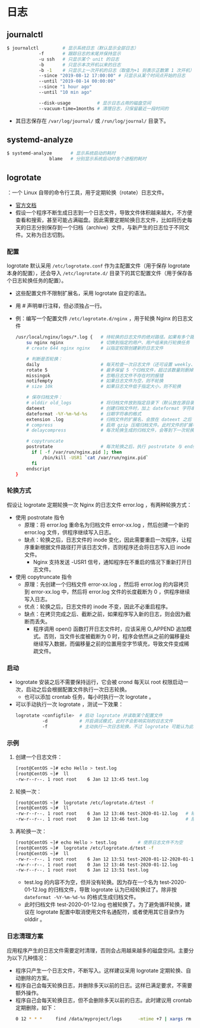 # 日志

## journalctl

```sh
$ journalctl         # 显示系统日志（默认显示全部日志）
            -f       # 跟踪日志的末尾并保持显示
            -u ssh   # 只显示某个 unit 的日志
            -b       # 只显示本次开机以来的日志
            -b -1    # 只显示上一次开机的日志（取值为+1 则表示正数第 1 次开机）
            --since "2019-08-12 17:00:00" # 只显示从某个时间点开始的日志
            --until "2019-08-14 00:00:00"
            --since "1 hour ago"
            --until "10 min ago"

            --disk-usage          # 显示日志占用的磁盘空间
            --vacuum-time=1months # 清理日志，只保留最近一段时间的
```
- 其日志保存在 `/var/log/journal/` 或 `/run/log/journal/` 目录下。

## systemd-analyze

```sh
$ systemd-analyze       # 显示系统启动的耗时
                blame   # 分别显示系统启动时各个进程的耗时
```

## logrotate

：一个 Linux 自带的命令行工具，用于定期轮换（rotate）日志文件。
- [官方文档](https://linux.die.net/man/8/logrotate)
- 假设一个程序不断生成日志到一个日志文件，导致文件体积越来越大，不方便查看和搜索，甚至可能占满磁盘。因此需要定期轮换日志文件，比如将历史每天的日志分别保存到一个归档（archive）文件，与新产生的日志位于不同文件。又称为日志切割。

### 配置

logrotate 默认采用 `/etc/logrotate.conf` 作为主配置文件（用于保存 logrotate 本身的配置），还会导入 `/etc/logrotate.d/` 目录下的其它配置文件（用于保存各个日志轮换任务的配置）。
- 这些配置文件不限制扩展名，采用 logrotate 自定的语法。
- 用 # 声明单行注释，但必须独占一行。

- 例：编写一个配置文件 `/etc/logrotate.d/nginx` ，用于轮换 Nginx 的日志文件
  ```sh
  /usr/local/nginx/logs/*.log {   # 待轮换的日志文件的绝对路径。如果有多个路径，则用空格分隔
      su nginx nginx              # 切换到指定的用户、用户组来执行轮换任务
      # create 644 nginx nginx    # 以指定权限创建新的日志文件

      # 判断是否轮换：
      daily                       # 每天检查一次日志文件（还可设置 weekly、monthly、yearly），如果需要轮换，则生成一个归档日志文件
      rotate 5                    # 最多保留 5 个归档文件，超过该数量则删掉最旧的归档文件
      missingok                   # 忽略日志文件不存在时的报错
      notifempty                  # 如果日志文件为空，则不轮换
      # size 10k                  # 如果日志文件低于指定大小，则不轮换

      # 保存归档文件：
      # olddir old_logs           # 将归档文件放到指定目录下（默认放在源目录下），可以使用相对路径或绝对路径
      dateext                     # 创建归档文件时，加上 dateformat 字符串作为文件名后缀。归档文件名示例： error-2019-12-23-1577083161.log
      dateformat -%Y-%m-%d-%s     # 日期字符串的格式
      extension .log              # 归档文件的扩展名，会放在 dateext 之后
      # compress                  # 启用 gzip 压缩归档文件。此时文件的扩展名为 .gz
      # delaycompress             # 每次轮换生成的归档文件，会等到下一次轮换时才压缩

      # copytruncate
      postrotate                  # 每次轮换之后，执行 postrotate 与 endscript 之间的命令
        if [ -f /var/run/nginx.pid ]; then
            /bin/kill -USR1 `cat /var/run/nginx.pid`
        fi
      endscript
  }
  ```

### 轮换方式

假设让 logrotate 定期轮换一次 Nginx 的日志文件 error.log ，有两种轮换方式：
- 使用 postrotate 指令
  - 原理：将 error.log 重命名为归档文件 error-xx.log ，然后创建一个新的 error.log 文件，供程序继续写入日志。
  - 缺点：轮换之后，日志文件的 inode 变化，因此需要重启一次程序，让程序重新根据文件路径打开该日志文件，否则程序还会将日志写入旧 inode 文件。
    - Nginx 支持发送 -USR1 信号，通知程序在不重启的情况下重新打开日志文件。
- 使用 copytruncate 指令
  - 原理：先创建一个归档文件 error-xx.log ，然后将 error.log 的内容拷贝到 error-xx.log 中，然后将 error.log 文件的长度截断为 0 ，供程序继续写入日志。
  - 优点：轮换之后，日志文件的 inode 不变，因此不必重启程序。
  - 缺点：在拷贝完成之后、截断之前，如果程序写入新的日志，则会因为截断而丢失。
    - 程序调用 open() 函数打开日志文件时，应该采用 O_APPEND 追加模式。否则，当文件长度被截断为 0 时，程序会依然从之前的偏移量处继续写入数据，而偏移量之前的位置用空字节填充，导致文件变成稀疏文件。

### 启动

- logrotate 安装之后不需要保持运行，它会被 crond 每天以 root 权限启动一次，启动之后会根据配置文件执行一次日志轮换。
  - 也可以添加 crontab 任务，每小时执行一次 logrotate 。
- 可以手动执行一次 logrotate ，测试一下效果：
  ```sh
  logrotate <configfile>  # 启动 logrotate 并读取某个配置文件
            -d            # 开启调试模式，此时不会影响实际的日志文件
            -f            # 主动执行一次日志轮换，不过 logrotate 可能认为此时不需要进行日志轮换
  ```

### 示例

1. 创建一个日志文件：
    ```sh
    [root@CentOS ~]# echo Hello > test.log
    [root@CentOS ~]#  ll
    -rw-r--r--. 1 root root    6 Jan 12 13:45 test.log
    ```
2. 轮换一次：
    ```sh
    [root@CentOS ~]#  logrotate /etc/logrotate.d/test -f
    [root@CentOS ~]#  ll
    -rw-r--r--. 1 root root    6 Jan 12 13:46 test-2020-01-12.log   # 轮换成功，这里归档文件的日期字符串格式为 dateformat -%Y-%m-%d
    -rw-r--r--. 1 root root    0 Jan 12 13:46 test.log              # 原日志文件的内容变为空
    ```
3. 再轮换一次：
    ```sh
    [root@CentOS ~]# echo Hello > test.log        # 使原日志文件不为空
    [root@CentOS ~]#  logrotate /etc/logrotate.d/test -f
    [root@CentOS ~]#  ll
    -rw-r--r--. 1 root root    6 Jan 12 13:51 test-2020-01-12-2020-01-12.log
    -rw-r--r--. 1 root root    0 Jan 12 13:46 test-2020-01-12.log
    -rw-r--r--. 1 root root    6 Jan 12 13:51 test.log
    ```
    - test.log 的内容不为空，但并没有轮换。因为存在一个名为 test-2020-01-12.log 的归档文件，导致 logrotate 认为已经轮换过了。除非按 `dateformat -%Y-%m-%d-%s` 的格式生成归档文件。
    - 此时归档文件 test-2020-01-12.log 也被轮换了。为了避免循环轮换，建议在 logrotate 配置中取消使用文件名通配符，或者使用其它目录作为 olddir 。

### 日志清理方案

应用程序产生的日志文件需要定时清理，否则会占用越来越多的磁盘空间。主要分为以下几种情况：
- 程序只产生一个日志文件，不断写入。这样建议采用 logrotate 定期轮换、自动删除的方案。
- 程序自己会每天轮换日志，并删除多天以前的日志。这样已满足要求，不需要额外操作。
- 程序自己会每天轮换日志，但不会删除多天以前的日志。此时建议用 crontab 定期删除，如下：
  ```sh
  0 12 * * *     find /data/myproject/logs      -mtime +7 | xargs rm -f   # 删除超过 7 天未修改的日志文件
  ```
